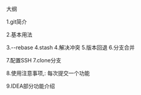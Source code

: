 大纲

1.git简介

2.基本用法

3.--rebase
4.stash
4.解决冲突
5.版本回退
6.分支合并


7.配置SSH
7.clone分支

8.使用注意事项,:
每次提交一个功能

9.IDEA部分功能介绍
